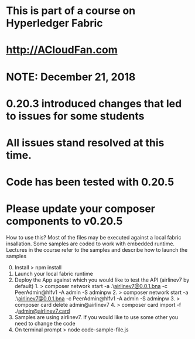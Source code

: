 # This is part of a course on Hyperledger Fabric
# http://ACloudFan.com

# NOTE:  December 21, 2018

# 0.20.3 introduced changes that led to issues for some students
# All issues stand resolved at this time.

# Code has been tested with 0.20.5
# Please update your composer components to v0.20.5

How to use this?
Most of the files may be executed against a local fabric insallation.
Some samples are coded to work with embedded runtime.
Lectures in the course refer to the samples and describe how to launch the samples

0. Install    > npm install
1. Launch your local fabric runtime
2. Deploy the App against which you would like to test the API (airlinev7 by default)
       1.   > composer network start -a .\airlinev7@0.0.1.bna -c PeerAdmin@hlfv1 -A admin -S adminpw
       2.   > composer network start -a .\airlinev7@0.0.1.bna -c PeerAdmin@hlfv1 -A admin -S adminpw
       3.   > composer card delete admin@airlinev7
       4.   > composer card import -f ./admin@airlinev7.card
3. Samples are using airlinev7. If you would like to use some other you need to change the code
4. On terminal prompt   >  node code-sample-file.js

